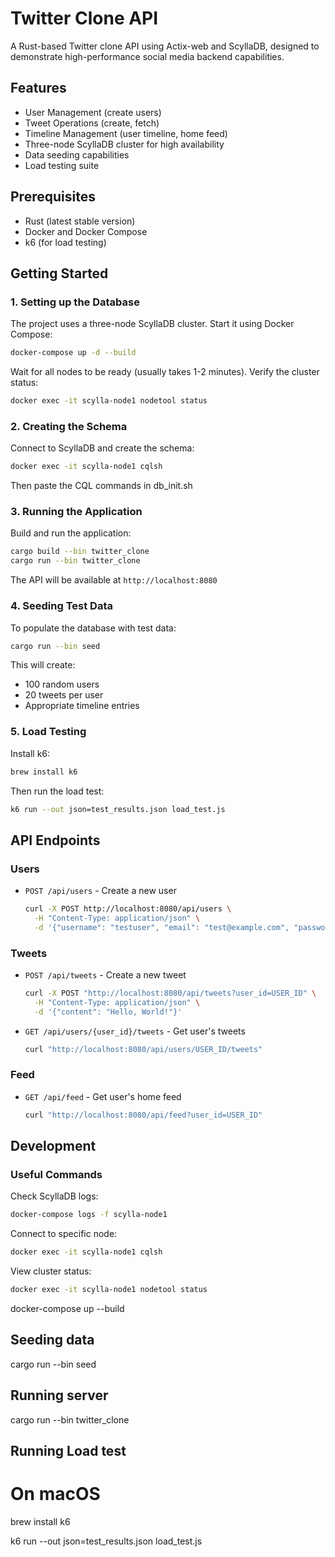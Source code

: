 # Twitter Clone API

A Rust-based Twitter clone API using Actix-web and ScyllaDB, designed to demonstrate high-performance social media backend capabilities.

## Features

- User Management (create users)
- Tweet Operations (create, fetch)
- Timeline Management (user timeline, home feed)
- Three-node ScyllaDB cluster for high availability
- Data seeding capabilities
- Load testing suite

## Prerequisites

- Rust (latest stable version)
- Docker and Docker Compose
- k6 (for load testing)

## Getting Started

### 1. Setting up the Database

The project uses a three-node ScyllaDB cluster. Start it using Docker Compose:

```bash
docker-compose up -d --build
```
Wait for all nodes to be ready (usually takes 1-2 minutes). Verify the cluster status:

```bash
docker exec -it scylla-node1 nodetool status
```

### 2. Creating the Schema

Connect to ScyllaDB and create the schema:

```bash
docker exec -it scylla-node1 cqlsh
```
Then paste the CQL commands in db_init.sh


### 3. Running the Application

Build and run the application:

```bash
cargo build --bin twitter_clone
cargo run --bin twitter_clone
```


The API will be available at `http://localhost:8080`

### 4. Seeding Test Data

To populate the database with test data:

```bash
cargo run --bin seed
```


This will create:
- 100 random users
- 20 tweets per user
- Appropriate timeline entries

### 5. Load Testing

Install k6:

```bash
brew install k6
```

Then run the load test:

```bash
k6 run --out json=test_results.json load_test.js
```


## API Endpoints

### Users
- `POST /api/users` - Create a new user
  ```bash
  curl -X POST http://localhost:8080/api/users \
    -H "Content-Type: application/json" \
    -d '{"username": "testuser", "email": "test@example.com", "password": "password123"}'
  ```

### Tweets
- `POST /api/tweets` - Create a new tweet
  ```bash
  curl -X POST "http://localhost:8080/api/tweets?user_id=USER_ID" \
    -H "Content-Type: application/json" \
    -d '{"content": "Hello, World!"}'
  ```

- `GET /api/users/{user_id}/tweets` - Get user's tweets
  ```bash
  curl "http://localhost:8080/api/users/USER_ID/tweets"
  ```

### Feed
- `GET /api/feed` - Get user's home feed
  ```bash
  curl "http://localhost:8080/api/feed?user_id=USER_ID"
  ```


## Development

### Useful Commands

Check ScyllaDB logs:
```bash
docker-compose logs -f scylla-node1
```

Connect to specific node:
```bash
docker exec -it scylla-node1 cqlsh
```


View cluster status:
```bash
docker exec -it scylla-node1 nodetool status
```


docker-compose up --build

## Seeding data

cargo run --bin seed

## Running server

cargo run --bin twitter_clone

## Running Load test

# On macOS
brew install k6

k6 run --out json=test_results.json load_test.js